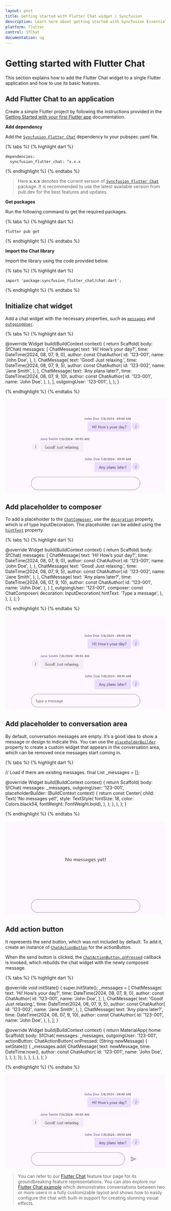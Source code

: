 ```yaml
---
layout: post
title: Getting started with Flutter Chat widget | Syncfusion
description: Learn here about getting started with Syncfusion Essential Studio Flutter Chat widget, its elements, and more.
platform: flutter
control: SfChat
documentation: ug
---
```


# Getting started with Flutter Chat

This section explains how to add the Flutter Chat widget to a single Flutter application and how to use its basic features.

## Add Flutter Chat to an application

Create a simple Flutter project by following the instructions provided in the [Getting Started with your first Flutter app](https://docs.flutter.dev/get-started/test-drive?tab=vscode#create-app) documentation.

**Add dependency**

Add the [`Syncfusion Flutter Chat`](https://pub.dev/packages/syncfusion_flutter_chat/versions) dependency to your pubspec.yaml file.

{% tabs %}
{% highlight dart %} 

    dependencies:
      syncfusion_flutter_chat: ^x.x.x

{% endhighlight %}
{% endtabs %}

>Here **x.x.x** denotes the current version of [`Syncfusion Flutter Chat`](https://pub.dev/packages/syncfusion_flutter_chat/versions) package. It is recommended to use the latest available version from pub.dev for the best features and updates.

**Get packages** 

Run the following command to get the required packages.

{% tabs %}
{% highlight dart %} 

    flutter pub get

{% endhighlight %}
{% endtabs %}

**Import the Chat library**

Import the library using the code provided below.

{% tabs %}
{% highlight dart %}

    import 'package:syncfusion_flutter_chat/chat.dart';

{% endhighlight %}
{% endtabs %}

## Initialize chat widget

Add a chat widget with the necessary properties, such as [`messages`](https://pub.dev/documentation/syncfusion_flutter_chat/latest/chat/SfChat/messages.html) and [`outgoingUser`](https://pub.dev/documentation/syncfusion_flutter_chat/latest/chat/SfChat/outgoingUser.html).

{% tabs %}
{% highlight dart %}

  @override
  Widget build(BuildContext context) {
    return Scaffold(
      body: SfChat(
        messages: <ChatMessage>[
          ChatMessage(
            text: 'Hi! How’s your day?',
            time: DateTime(2024, 08, 07, 9, 0),
            author: const ChatAuthor(
              id: '123-001',
              name: 'John Doe',
            ),
          ),
          ChatMessage(
            text: 'Good! Just relaxing.',
            time: DateTime(2024, 08, 07, 9, 5),
            author: const ChatAuthor(
              id: '123-002',
              name: 'Jane Smith',
            ),
          ),
          ChatMessage(
            text: 'Any plans later?',
            time: DateTime(2024, 08, 07, 9, 10),
            author: const ChatAuthor(
              id: '123-001',
              name: 'John Doe',
            ),
          ),
        ],
        outgoingUser: '123-001',
      ),
    );
  }
	
{% endhighlight %}
{% endtabs %}

![Getting started with Flutter Chat.](images/getting-started/initialize-flutter-chat.png)

## Add placeholder to composer

To add a placeholder to the [`ChatComposer`](https://pub.dev/documentation/syncfusion_flutter_chat/latest/chat/ChatComposer-class.html), use the [`decoration`](https://pub.dev/documentation/syncfusion_flutter_chat/latest/chat/ChatComposer/decoration.html) property, which is of type InputDecoration. The placeholder can be added using the [`hintText`](https://api.flutter.dev/flutter/material/InputDecoration/hintText.html) property.

{% tabs %}
{% highlight dart %}

  @override
  Widget build(BuildContext context) {
    return Scaffold(
      body: SfChat(
        messages: <ChatMessage>[
          ChatMessage(
            text: 'Hi! How’s your day?',
            time: DateTime(2024, 08, 07, 9, 0),
            author: const ChatAuthor(
              id: '123-001',
              name: 'John Doe',
            ),
          ),
          ChatMessage(
            text: 'Good! Just relaxing.',
            time: DateTime(2024, 08, 07, 9, 5),
            author: const ChatAuthor(
              id: '123-002',
              name: 'Jane Smith',
            ),
          ),
          ChatMessage(
            text: 'Any plans later?',
            time: DateTime(2024, 08, 07, 9, 10),
            author: const ChatAuthor(
              id: '123-001',
              name: 'John Doe',
            ),
          )
        ],
        outgoingUser: '123-001',
        composer: const ChatComposer(
          decoration: InputDecoration(
            hintText: 'Type a message',
          ),
        ),
      ),
    );
  }

{% endhighlight %}
{% endtabs %}

![Add placeholder to composer in Flutter Chat.](images/getting-started/add-placeholder-to-composer-flutter-chat.png)

## Add placeholder to conversation area

By default, conversation messages are empty. It’s a good idea to show a message or design to indicate this. You can use the [`placeholderBuilder`](https://pub.dev/documentation/syncfusion_flutter_chat/latest/chat/SfChat/placeholderBuilder.html) property to create a custom widget that appears in the conversation area, which can be removed once messages start coming in.

{% tabs %}
{% highlight dart %}

  // Load if there are existing messages.
  final List<ChatMessage> _messages = <ChatMessage>[];

  @override
  Widget build(BuildContext context) {
    return Scaffold(
      body: SfChat(
        messages: _messages,
        outgoingUser: '123-001',
        placeholderBuilder: (BuildContext context) {
          return const Center(
            child: Text(
              'No messages yet!',
              style: TextStyle(
                  fontSize: 18,
                  color: Colors.black54,
                  fontWeight: FontWeight.bold),
            ),
          );
        },
      ),
    );
  }

{% endhighlight %}
{% endtabs %}

![Add placeholder to conversation area in Flutter Chat.](images/getting-started/add-placeholder-to-conversation-area-in-flutter-chat.png)

## Add action button

It represents the send button, which was not included by default. To add it, create an instance of [`ChatActionButton`](https://api.flutter.dev/flutter/material/InputDecoration/hintText.html) for the actionButton.

When the send button is clicked, the [`ChatActionButton.onPressed`](https://pub.dev/documentation/syncfusion_flutter_chat/latest/chat/ChatActionButton/onPressed.html) callback is invoked, which rebuilds the chat widget with the newly composed message.

{% tabs %}
{% highlight dart %}

  @override
  void initState() {
    super.initState();
    _messages = <ChatMessage>[
      ChatMessage(
        text: 'Hi! How’s your day?',
        time: DateTime(2024, 08, 07, 9, 0),
        author: const ChatAuthor(
          id: '123-001',
          name: 'John Doe',
        ),
      ),
      ChatMessage(
        text: 'Good! Just relaxing.',
        time: DateTime(2024, 08, 07, 9, 5),
        author: const ChatAuthor(
          id: '123-002',
          name: 'Jane Smith',
        ),
      ),
      ChatMessage(
        text: 'Any plans later?',
        time: DateTime(2024, 08, 07, 9, 10),
        author: const ChatAuthor(
          id: '123-001',
          name: 'John Doe',
        ),
      ),
    ];
  }

  @override
  Widget build(BuildContext context) {
    return MaterialApp(
      home: Scaffold(
        body: SfChat(
          messages: _messages,
          outgoingUser: '123-001',
          actionButton: ChatActionButton(
            onPressed: (String newMessage) {
              setState(() {
                _messages.add(
                  ChatMessage(
                    text: newMessage,
                    time: DateTime.now(),
                    author: const ChatAuthor(
                      id: '123-001',
                      name: 'John Doe',
                    ),
                  ),
                );
              });
            },
          ),
        ),
      ),
    );
  }

{% endhighlight %}
{% endtabs %}

![Add action button in Flutter Chat.](images/getting-started/action-button-in-flutter-chat.png)

>You can refer to our [Flutter Chat](https://www.syncfusion.com/flutter-widgets/flutter-chat) feature tour page for its groundbreaking feature representations. You can also explore our [Flutter Chat example](https://flutter.syncfusion.com/#/chat/getting-started) which demonstrates conversations between two or more users in a fully customizable layout and shows how to easily configure the chat with built-in support for creating stunning visual effects.
